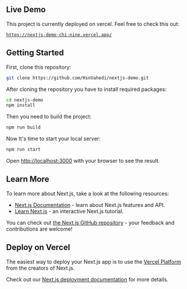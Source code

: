 ## Live Demo

This project is currently deployed on vercel. Feel free to check this out:

[`https://nextjs-demo-chi-nine.vercel.app/`](https://nextjs-demo-chi-nine.vercel.app/)

## Getting Started

First, clone this repository:

```bash
git clone https://github.com/HsnVahedi/nextjs-demo.git
```

After cloning the repository you have to install required packages:

```bash
cd nextjs-demo
npm install
```

Then you need to build the project:

```bash
npm run build
```

Now It's time to start your local server:

```bash
npm run start 
```

Open [http://localhost:3000](http://localhost:3000) with your browser to see the result.

## Learn More

To learn more about Next.js, take a look at the following resources:

- [Next.js Documentation](https://nextjs.org/docs) - learn about Next.js features and API.
- [Learn Next.js](https://nextjs.org/learn) - an interactive Next.js tutorial.

You can check out [the Next.js GitHub repository](https://github.com/vercel/next.js/) - your feedback and contributions are welcome!

## Deploy on Vercel

The easiest way to deploy your Next.js app is to use the [Vercel Platform](https://vercel.com/new?utm_medium=default-template&filter=next.js&utm_source=create-next-app&utm_campaign=create-next-app-readme) from the creators of Next.js.

Check out our [Next.js deployment documentation](https://nextjs.org/docs/deployment) for more details.
